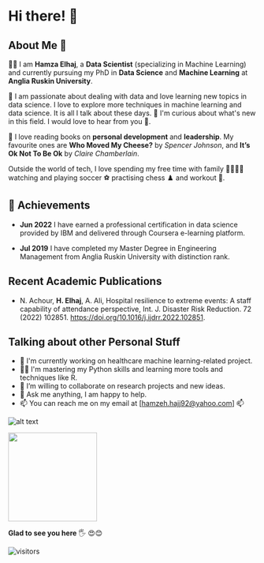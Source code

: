 # Hi there! 👋

## About Me 🚀 

👨‍🎓 I am **Hamza Elhaj**, a **Data Scientist** (specializing in Machine Learning) and currently pursuing my PhD in **Data Science** and **Machine Learning** at **Anglia Ruskin University**.

🤖 I am passionate about dealing with data and love learning new topics in data science. I love to explore more techniques in machine learning and data science. It is all I talk about these days. 🧐 I'm curious about what's new in this field. I would love to hear from you 👐.

📗 I love reading books on **personal development** and **leadership**. My favourite ones are **Who Moved My Cheese?** by _Spencer Johnson_, and **It’s Ok Not To Be Ok** by _Claire Chamberlain_.

Outside the world of tech, I love spending my free time with family 👨‍👩‍👦‍👦 watching and playing soccer ⚽ practising chess ♟️ and workout 💪.

<!---
Hamza-Elhaj/Hamza-Elhaj is a ✨ special ✨ repository because its `README.md` (this file) appears on your GitHub profile.
You can click the Preview link to take a look at your changes.
--->

## 🏅 Achievements 

* **Jun 2022** I have earned a professional certification in data science provided by IBM and delivered through Coursera e-learning platform.

* **Jul 2019** I have completed my Master Degree in Engineering Management from Anglia Ruskin University with distinction rank.

## Recent Academic Publications

* N. Achour, **H. Elhaj**, A. Ali, Hospital resilience to extreme events: A staff capability of attendance perspective, Int. J. Disaster Risk Reduction. 72 (2022) 102851. https://doi.org/10.1016/j.ijdrr.2022.102851.

## Talking about other Personal Stuff

* 💁 I'm currently working on healthcare machine learning-related project.
* 👨‍💻 I'm mastering my Python skills and learning more tools and techniques like R.
* 🤝 I’m willing to collaborate on research projects and new ideas.
* 💬 Ask me anything, I am happy to help.
* 📫 You can reach me on my email at [hamzeh.hajj92@yahoo.com] 📫

![alt text](https://cdn.dribbble.com/users/1162077/screenshots/5403918/media/d5dccb5d5818cba2c8fa0cb15fb578b3.gif "Logo Title Text 1")

<img height="180em" src="https://github-readme-stats.vercel.app/api?username=Hamza-Elhaj&show_icons=true&hide_border=true&&count_private=true&include_all_commits=true" />

**Glad to see you here** 🖐 😍😊

![visitors](https://visitor-badge.glitch.me/badge?page_id=page.id)


<!--START_SECTION:waka-->
<!--END_SECTION:waka-->
